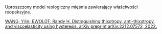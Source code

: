 Uproszczony model reologiczny mięśnia zawierający właściwości reopeksyjne.

[WANG, Yilin; EWOLDT, Randy H. Distinguishing thixotropy, anti-thixotropy, and viscoelasticity using hysteresis. arXiv preprint arXiv:2212.07572, 2022.](https://arxiv.org/abs/2212.07572)
